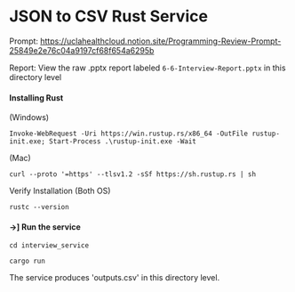 # JSON to CSV Rust Service 

Prompt: https://uclahealthcloud.notion.site/Programming-Review-Prompt-25849e2e76c04a9197cf68f654a6295b

Report: View the raw .pptx report labeled `6-6-Interview-Report.pptx` in this directory level

#### Installing Rust 

(Windows)

`Invoke-WebRequest -Uri https://win.rustup.rs/x86_64 -OutFile rustup-init.exe; Start-Process .\rustup-init.exe -Wait
`

(Mac)

`curl --proto '=https' --tlsv1.2 -sSf https://sh.rustup.rs | sh`

Verify Installation (Both OS)

`rustc --version`

#### ->] Run the service 

`cd interview_service`

`cargo run`

The service produces 'outputs.csv' in this directory level.
